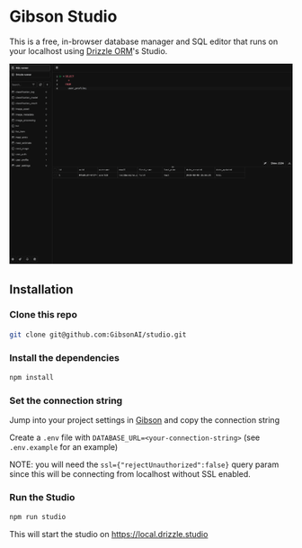 # Gibson Studio

This is a free, in-browser database manager and SQL editor that runs on your localhost using [Drizzle ORM](https://orm.drizzle.team/)'s Studio.

![Studio screenshot](img/screenshot.png)

## Installation

### Clone this repo

```bash
git clone git@github.com:GibsonAI/studio.git
```

### Install the dependencies

```bash
npm install
```

### Set the connection string

Jump into your project settings in [Gibson](https://app.gibsonai.com/) and copy the connection string

Create a `.env` file with `DATABASE_URL=<your-connection-string>` (see `.env.example` for an example)

NOTE: you will need the `ssl={"rejectUnauthorized":false}` query param since this will be connecting from localhost without SSL enabled.

### Run the Studio

```bash
npm run studio
```

This will start the studio on <https://local.drizzle.studio>
